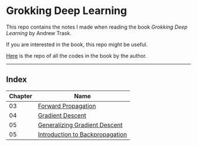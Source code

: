 # Grokking Deep Learning

This repo contains the notes I made when reading the book *Grokking Deep Learning* by Andrew Trask.

If you are interested in the book, this repo might be useful. 

[Here](https://github.com/iamtrask/Grokking-Deep-Learning) is the repo of all the codes in the book by the author.

---

## Index

| Chapter      | Name | 
| ----------- | ----------- |
| 03 | [Forward Propagation](https://github.com/s0mnaths/Grokking-Deep-Learning/blob/master/03%20-%20Forward%20Propagation/03%20-%20Forward%20Propagation.md)        |
| 04 | [Gradient Descent](https://github.com/s0mnaths/Grokking-Deep-Learning/blob/master/04%20-%20Gradient%20Descent/04%20-%20Gradient%20Descent.md)        |
| 05 | [Generalizing Gradient Descent](https://github.com/s0mnaths/Grokking-Deep-Learning/blob/master/05%20-%20Generalizing%20Gradient%20Descent/05%20-%20Generalizing%20Gradient%20Descent.md)        |
| 05 | [Introduction to Backpropagation](https://github.com/s0mnaths/Grokking-Deep-Learning/blob/master/06%20-%20Introduction%20to%20Back%20Propagation/06%20-%20Introduction%20to%20Back%20Propagation.md)        |